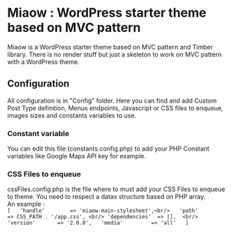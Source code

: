 # Miaow : WordPress starter theme based on MVC pattern
Miaow is a WordPress starter theme based on MVC pattern and Timber library. There is no render stuff but just a skeleton to work on MVC pattern with a WordPress theme.

## Configuration
All configuration is in "Config" folder. Here you can find and add Custom Post Type definition, Menus endpoints, Javascript or CSS files to enqueue, images sizes and constants variables to use.

### Constant variable
You can edit this file (constants.config.php) to add your PHP Constant variables like Google Maps API key for example.

### CSS Files to enqueue
cssFiles.config.php is the file where to must add your CSS Files to enqueue to theme. You need to respect a datas structure based on PHP array.  
An example :  
`
[  
    'handle'        => 'miaow-main-stylesheet',<br/>  
    'path'          => CSS_PATH . '/app.css', <br/>
    'dependencies'  => [],  <br/>
    'version'       => '2.0.0',  
    'media'         => 'all'  
]  
`
